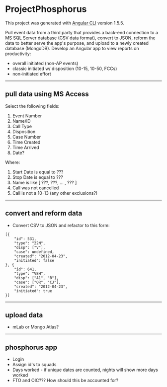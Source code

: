 # ProjectPhosphorus

This project was generated with [Angular CLI](https://github.com/angular/angular-cli) version 1.5.5.

Pull event data from a third party that provides a back-end connection to a MS SQL Server database (CSV data format), convert to JSON, reform the data to better serve the app's purpose, and upload to a newly created database (MongoDB). Develop an Angular app to view reports on productivity:

* overall initiated (non-AP events)
* classic initiated w/ disposition (10-15, 10-50, FCCs)
* non-initiated effort

----
## pull data using MS Access

Select the following fields:

1. Event Number
2. Name/ID
3. Call Type
4. Disposition
5. Case Number
6. Time Created
7. Time Arrived
8. Date?

Where:

1. Start Date is equal to ???
2. Stop Date is equal to ???
3. Name is like [ ???, ???, ... , ??? ]
4. Call was not cancelled
5. Call is not a 10-13 (any other exclusions?)

----
## convert and reform data

* Convert CSV to JSON and refactor to this form:

```
[{
    "id": 531,
    "type": "22N",
    "disp": ["V"],
    "case": undefined,
    "created": "2012-04-23",
    "initiated": false
}, {
    "id": 641,
    "type": "VEH",
    "disp": ["A1", "B"],
    "case": ["OR", "CJ"],
    "created": "2012-04-23",
    "initiated": true
}]
```

----
## upload data

* mLab or Mongo Atlas?

----
## phosphorus app

* Login
* Assign id's to squads
* Days worked - if unique dates are counted, nights will show more days worked
* FTO and OIC??? How should this be accounted for?
